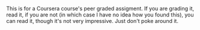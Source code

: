This is for a Coursera course's peer graded assigment.
If you are grading it, read it, if you are not (in which case I have no idea how you found this), you can read it, though it's not very impressive. Just don't poke around it.

